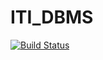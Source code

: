 # ITI_DBMS

[![Build Status](https://2caa-217-139-15-225.eu.ngrok.io/configure/buildStatus/icon?job=PR-Merge_Trigger)](https://2caa-217-139-15-225.eu.ngrok.io/configure/job/PR-Merge_Trigger/)
